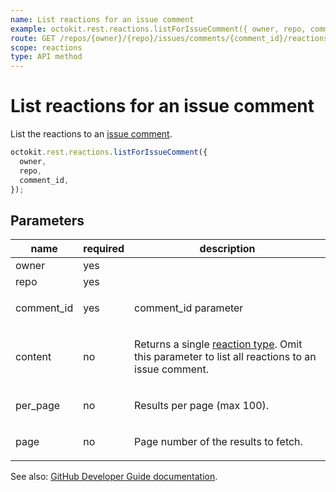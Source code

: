 ```yaml
---
name: List reactions for an issue comment
example: octokit.rest.reactions.listForIssueComment({ owner, repo, comment_id })
route: GET /repos/{owner}/{repo}/issues/comments/{comment_id}/reactions
scope: reactions
type: API method
---
```


# List reactions for an issue comment

List the reactions to an [issue comment](https://docs.github.com/rest/reference/issues#comments).

```js
octokit.rest.reactions.listForIssueComment({
  owner,
  repo,
  comment_id,
});
```

## Parameters

<table>
  <thead>
    <tr>
      <th>name</th>
      <th>required</th>
      <th>description</th>
    </tr>
  </thead>
  <tbody>
    <tr><td>owner</td><td>yes</td><td>

</td></tr>
<tr><td>repo</td><td>yes</td><td>

</td></tr>
<tr><td>comment_id</td><td>yes</td><td>

comment_id parameter

</td></tr>
<tr><td>content</td><td>no</td><td>

Returns a single [reaction type](https://docs.github.com/rest/reference/reactions#reaction-types). Omit this parameter to list all reactions to an issue comment.

</td></tr>
<tr><td>per_page</td><td>no</td><td>

Results per page (max 100).

</td></tr>
<tr><td>page</td><td>no</td><td>

Page number of the results to fetch.

</td></tr>
  </tbody>
</table>

See also: [GitHub Developer Guide documentation](https://docs.github.com/rest/reference/reactions#list-reactions-for-an-issue-comment).
